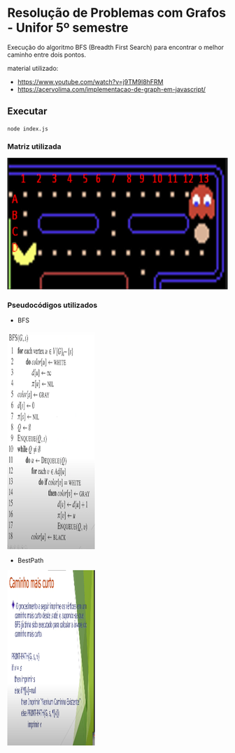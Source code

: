# Resolução de Problemas com Grafos - Unifor 5º semestre
Execução do algoritmo BFS (Breadth First Search) para encontrar o melhor caminho entre dois pontos.

material utilizado:
- https://www.youtube.com/watch?v=j9TM9l8hFRM
- https://acervolima.com/implementacao-de-graph-em-javascript/

## Executar
<code>node index.js</code>

### Matriz utilizada
<img src="/printPacman.png" alt="printPacman" style="height: 300px; width:600px;"/>

### Pseudocódigos utilizados
- BFS
<img src="/pseudocodigoBfs.png" alt="pseudocodigoBfs" style="height: 500px; width:200px;"/>

- BestPath
<img src="/pseudocodigoPath.png" alt="pseudocodigoPath" style="height: 400px; width:200px;"/>